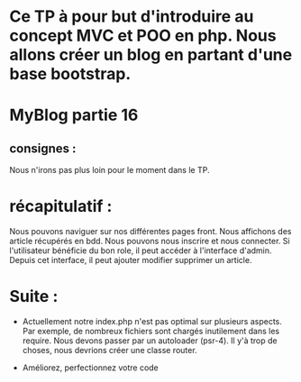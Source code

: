 # Ce TP à pour but d'introduire au concept MVC et POO en php. Nous allons créer un blog en partant d'une base bootstrap.

# MyBlog partie 16
## consignes : 
Nous n'irons pas plus loin pour le moment dans le TP.
# récapitulatif :
Nous pouvons naviguer sur nos différentes pages front. Nous affichons des article récupérés en bdd.
Nous pouvons nous inscrire et nous connecter. Si l'utilisateur bénéficie du bon role, il peut accéder à l'interface d'admin.
Depuis cet interface, il peut ajouter modifier supprimer un article.

# Suite :

- Actuellement notre index.php n'est pas optimal sur plusieurs aspects. Par exemple, de nombreux fichiers sont chargés inutilement dans les require. Nous devons passer par un autoloader (psr-4). Il y'à trop de choses, nous devrions créer une classe router.

- Améliorez, perfectionnez votre code




